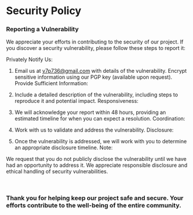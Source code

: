 <h1>Security Policy</h1>
<h3>Reporting a Vulnerability</h3>
We appreciate your efforts in contributing to the security of our project. If you discover a security vulnerability, please follow these steps to report it:

Privately Notify Us:

1. Email us at v7p736@gmail.com with details of the vulnerability. Encrypt sensitive information using our PGP key (available upon request).
Provide Sufficient Information:

2. Include a detailed description of the vulnerability, including steps to reproduce it and potential impact.
Responsiveness:

3. We will acknowledge your report within 48 hours, providing an estimated timeline for when you can expect a resolution.
Coordination:

4. Work with us to validate and address the vulnerability.
Disclosure:

5. Once the vulnerability is addressed, we will work with you to determine an appropriate disclosure timeline.
Note:

<p>We request that you do not publicly disclose the vulnerability until we have had an opportunity to address it.
We appreciate responsible disclosure and ethical handling of security vulnerabilities.</p><br>
<h3>Thank you for helping keep our project safe and secure. Your efforts contribute to the well-being of the entire community.</h3
